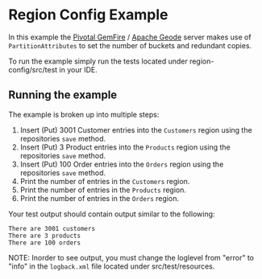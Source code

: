 # Region Config Example

In this example the [Pivotal GemFire](https://pivotal.io/pivotal-gemfire) / [Apache Geode](http://geode.apache.org/) server makes use of `PartitionAttributes` to set the number of buckets and redundant copies.

To run the example simply run the tests located under region-config/src/test in your IDE.

## Running the example

The example is broken up into multiple steps:
1. Insert (Put) 3001 Customer entries into the `Customers` region using the repositories `save` method.
2. Insert (Put) 3 Product entries into the `Products` region using the repositories `save` method.
3. Insert (Put) 100 Order entries into the `Orders` region using the repositories `save` method.
4. Print the number of entries in the `Customers` region.
5. Print the number of entries in the `Products` region.
6. Print the number of entries in the `Orders` region.

Your test output should contain output similar to the following:

    There are 3001 customers
    There are 3 products
    There are 100 orders
    
NOTE: Inorder to see output, you must change the loglevel from "error" to "info" in the `logback.xml` file located under src/test/resources.
